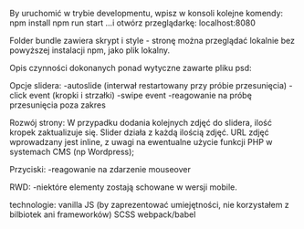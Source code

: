 By uruchomić w trybie developmentu, wpisz w konsoli kolejne komendy:
npm install
npm run start
...i otwórz przeglądarkę:
localhost:8080

Folder bundle zawiera skrypt i style - stronę można przeglądać lokalnie
bez powyższej instalacji npm, jako plik lokalny.

Opis czynności dokonanych ponad wytyczne zawarte pliku psd:

Opcje slidera:
-autoslide (interwał restartowany przy próbie przesunięcia)
-click event (kropki i strzałki)
-swipe event
-reagowanie na próbę przesunięcia poza zakres

Rozwój strony:
W przypadku dodania kolejnych zdjęć do slidera, ilość kropek zaktualizuje się.
Slider działa z każdą ilością zdjęć.
URL zdjęć wprowadzany jest inline, z uwagi na ewentualne użycie funkcji PHP
w systemach CMS (np Wordpress); 

Przyciski: 
-reagowanie na zdarzenie mouseover

RWD:
-niektóre elementy zostają schowane w wersji mobile.

technologie:
vanilla JS (by zaprezentować umiejętności, nie korzystałem z bilbiotek ani frameworków)
SCSS
webpack/babel

